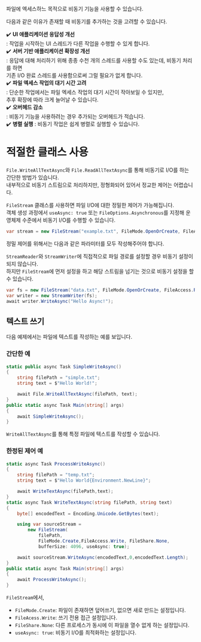 파일에 엑세스하느 목적으로 비동기 기능을 사용할 수 있습니다.     

다음과 같은 이유가 존재할 때 비동기를 추가하는 것을 고려할 수 있습니다.   

✔️ **UI 애플리케이션 응답성 개선**       
: 작업을 시작하는 UI 스레드가 다른 작업을 수행할 수 있게 합니다.    
✔️ **서버 기반 애플리케이션 확장성 개선**        
: 응답에 대해 처리하기 위해 종종 수천 개의 스레드를 사용할 수도 있는데, 비동기 처리를 하면     
기존 I/O 완료 스레드를 사용함으로써 그럴 필요가 없게 합니다.       
✔️ **파일 엑세스 작업의 대기 시간 고려**      
: 단순한 작업에서는 파일 엑세스 작업의 대기 시간이 작아보일 수 있지만,      
추후 확장에 따라 크게 늘어날 수 있습니다.      
✔️ **오버헤드 감소**      
: 비동기 기능을 사용하려는 경우 추가되는 오버헤드가 적습니다.    
✔️ **병렬 실행**
: 비동기 작업은 쉽게 병렬로 실행할 수 있습니다.    

# 적절한 클래스 사용
`File.WriteAllTextAsync`와 `File.ReadAllTextAsync`를 통해 비동기로 I/O를 하는 간단한 방법가 있습니다.     
내부적으로 비동기 스트림으로 처리하지만, 정형화되어 있어서 정교한 제어는 어렵습니다.    

`FileStream` 클래스를 사용하면 파일 I/O에 대한 정밀한 제어가 가능해집니다.    
객체 생성 과정에서 `useAsync: true` 또는 `FileOptions.Asynchronous`를 지정해 운영체제 수준에서 비동기 I/O를 수행할 수 있습니다.   
```cs
var stream = new FileStream("example.txt", FileMode.OpenOrCreate, FileAccess.Write, FileShare.None, 4096, useAsync: true);
```
정밀 제어를 위해서는 다음과 같은 파라미터를 모두 작성해주어야 합니다.

`StreamReader`와 `StreamWriter`에 직접적으로 파일 경로를 설정할 경우 비동기 설정이 되지 않습니다.    
하지만 `FileStream`에 먼저 설정을 하고 해당 스트림을 넘기는 것으로 비동기 설정을 할 수 있습니다.   
```cs
var fs = new FileStream("data.txt", FileMode.OpenOrCreate, FileAccess.ReadWrite, FileShare.None, 4096, useAsync: true);
var writer = new StreamWriter(fs);
await writer.WriteAsync("Hello Async!");
```

## 텍스트 쓰기
다음 예제에서는 파일에 텍스트를 작성하는 예를 보입니다.  

### 간단한 예
```cs
static public async Task SimpleWriteAsync()
{
    string filePath = "simple.txt";
    string text = $"Hello World!";

    await File.WriteAllTextAsync(filePath, text);
}
public static async Task Main(string[] args)
{
    await SimpleWriteAsync();
}
```
`WriteAllTextAsync`를 통해 특정 파일에 텍스트를 작성할 수 있습니다.   

### 한정된 제어 예
```cs
static async Task ProcessWriteAsync()
{
    string filePath = "temp.txt";
    string text = $"Hello World{Environment.NewLine}";

    await WriteTextAsync(filePath,text);
}
static async Task WriteTextAsync(string filePath, string text)
{
    byte[] encodedText = Encoding.Unicode.GetBytes(text);

    using var sourceStream = 
        new FileStream(
            filePath,
            FileMode.Create,FileAccess.Write, FileShare.None,
            bufferSize: 4096, useAsync: true);

    await sourceStream.WriteAsync(encodedText,0,encodedText.Length);
}
public static async Task Main(string[] args)
{
    await ProcessWriteAsync();
}
```
`FileStream`에서,    
 - `FileMode.Create`: 파일이 존재하면 덮어쓰기, 없으면 새로 만드는 설정입니다.
 - `FileAcess.Write`: 쓰기 전용 접근 설정입니다.
 - `FileShare.None`: 다른 프로세스가 동시에 이 파일을 열수 없게 하는 설정입니다.
 - `useAsync: true`: 비동기 I/O를 최적화하는 설정입니다.   
